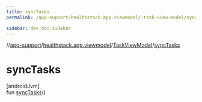 ```yaml
---
title: syncTasks
permalink: /app-support/healthstack.app.viewmodel/-task-view-model/sync-tasks.html

sidebar: dev_doc_sidebar
---
```

//[app-support](../../../index.html)/[healthstack.app.viewmodel](../index.html)/[TaskViewModel](index.html)/[syncTasks](sync-tasks.html)



# syncTasks



[androidJvm]\
fun [syncTasks](sync-tasks.html)()




